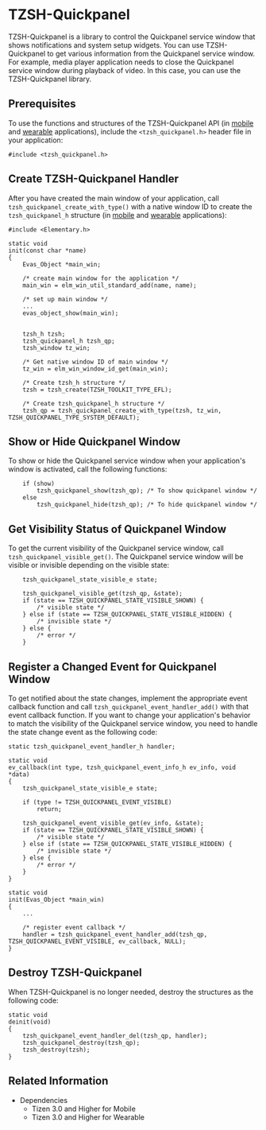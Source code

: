 # TZSH-Quickpanel

TZSH-Quickpanel is a library to control the Quickpanel service window that shows notifications and system setup widgets. You can use TZSH-Quickpanel to get various information from the Quickpanel service window.
For example, media player application needs to close the Quickpanel service window during playback of video. In this case, you can use the TZSH-Quickpanel library.

## Prerequisites

To use the functions and structures of the TZSH-Quickpanel API (in [mobile](../../../api/mobile/latest/group__TIZEN__WS__SHELL__QUICKPANEL__MODULE.html) and [wearable](../../../api/wearable/latest/group__TIZEN__WS__SHELL__QUICKPANEL__MODULE.html) applications), include the `<tzsh_quickpanel.h>` header file in your application:

```
#include <tzsh_quickpanel.h>
```

## Create TZSH-Quickpanel Handler
After you have created the main window of your application, call `tzsh_quickpanel_create_with_type()` with a native window ID to create the `tzsh_quickpanel_h` structure (in [mobile](../../../api/mobile/latest/group__TIZEN__WS__SHELL__QUICKPANEL__MODULE.html#gaaa00e8e25b43c9538ca188bc43bdb3ac) and [wearable](../../../api/wearable/latest/group__TIZEN__WS__SHELL__QUICKPANEL__MODULE.html#gaaa00e8e25b43c9538ca188bc43bdb3ac) applications):

```
#include <Elementary.h>

static void
init(const char *name)
{
    Evas_Object *main_win;

    /* create main window for the application */
    main_win = elm_win_util_standard_add(name, name);

    /* set up main window */
    ...
    evas_object_show(main_win);


    tzsh_h tzsh;
    tzsh_quickpanel_h tzsh_qp;
    tzsh_window tz_win;

    /* Get native window ID of main window */
    tz_win = elm_win_window_id_get(main_win);

    /* Create tzsh_h structure */
    tzsh = tzsh_create(TZSH_TOOLKIT_TYPE_EFL);

    /* Create tzsh_quickpanel_h structure */
    tzsh_qp = tzsh_quickpanel_create_with_type(tzsh, tz_win, TZSH_QUICKPANEL_TYPE_SYSTEM_DEFAULT);
```

## Show or Hide Quickpanel Window

To show or hide the Quickpanel service window when your application's window is activated, call the following functions:

```
    if (show)
        tzsh_quickpanel_show(tzsh_qp); /* To show quickpanel window */
    else
        tzsh_quickpanel_hide(tzsh_qp); /* To hide quickpanel window */
```

## Get Visibility Status of Quickpanel Window
To get the current visibility of the Quickpanel service window, call `tzsh_quickpanel_visible_get()`. The Quickpanel service window will be visible or invisible depending on the visible state:

```
    tzsh_quickpanel_state_visible_e state;

    tzsh_quickpanel_visible_get(tzsh_qp, &state);
    if (state == TZSH_QUICKPANEL_STATE_VISIBLE_SHOWN) {
        /* visible state */
    } else if (state == TZSH_QUICKPANEL_STATE_VISIBLE_HIDDEN) {
        /* invisible state */
    } else {
        /* error */
    }

```

## Register a Changed Event for Quickpanel Window
To get notified about the state changes, implement the appropriate event callback function and call `tzsh_quickpanel_event_handler_add()` with that event callback function. If you want to change your application's behavior to match the visibility of the Quickpanel service window, you need to handle the state change event as the following code:

```
static tzsh_quickpanel_event_handler_h handler;

static void
ev_callback(int type, tzsh_quickpanel_event_info_h ev_info, void *data)
{
    tzsh_quickpanel_state_visible_e state;

    if (type != TZSH_QUICKPANEL_EVENT_VISIBLE)
        return;

    tzsh_quickpanel_event_visible_get(ev_info, &state);
    if (state == TZSH_QUICKPANEL_STATE_VISIBLE_SHOWN) {
        /* visible state */
    } else if (state == TZSH_QUICKPANEL_STATE_VISIBLE_HIDDEN) {
        /* invisible state */
    } else {
        /* error */
    }
}

static void
init(Evas_Object *main_win)
{
    ...

    /* register event callback */
    handler = tzsh_quickpanel_event_handler_add(tzsh_qp, TZSH_QUICKPANEL_EVENT_VISIBLE, ev_callback, NULL);
}
```

## Destroy TZSH-Quickpanel
When TZSH-Quickpanel is no longer needed, destroy the structures as the following code:

```
static void
deinit(void)
{
    tzsh_quickpanel_event_handler_del(tzsh_qp, handler);
    tzsh_quickpanel_destroy(tzsh_qp);
    tzsh_destroy(tzsh);
}
```

## Related Information
- Dependencies
  - Tizen 3.0 and Higher for Mobile
  - Tizen 3.0 and Higher for Wearable
